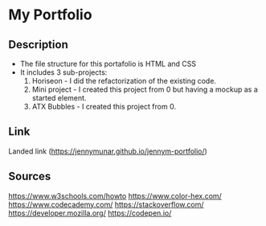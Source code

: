 # My Portfolio

## Description 
- The file structure for this portafolio is HTML and CSS
- It includes 3 sub-projects:
  1. Horiseon - I did the refactorization of the existing code.
  2. Mini project - I created this project from 0 but having a mockup as a started element.
  3. ATX Bubbles - I created this project from 0.

## Link
Landed link (https://jennymunar.github.io/jennym-portfolio/)

## Sources
https://www.w3schools.com/howto
https://www.color-hex.com/
https://www.codecademy.com/
https://stackoverflow.com/
https://developer.mozilla.org/
https://codepen.io/
